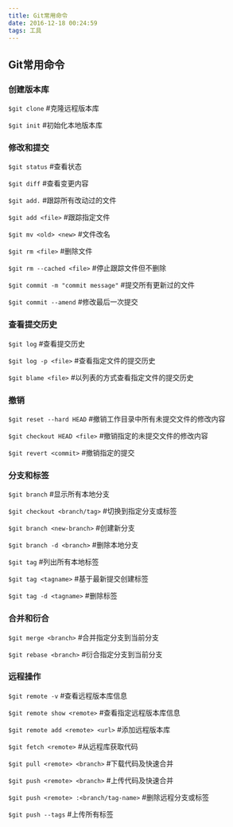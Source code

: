 ```yaml
---
title: Git常用命令
date: 2016-12-18 00:24:59
tags: 工具
---
```

## Git常用命令

### 创建版本库
`$git clone` #克隆远程版本库

`$git init` #初始化本地版本库

### 修改和提交
`$git status` #查看状态

`$git diff` #查看变更内容

`$git add.` #跟踪所有改动过的文件

`$git add <file>` #跟踪指定文件

`$git mv <old> <new>` #文件改名

`$git rm <file>` #删除文件

`$git rm --cached <file>` #停止跟踪文件但不删除

`$git commit -m "commit message"` #提交所有更新过的文件

`$git commit --amend` #修改最后一次提交

<!-- more -->

### 查看提交历史
`$git log` #查看提交历史

`$git log -p <file>` #查看指定文件的提交历史

`$git blame <file>` #以列表的方式查看指定文件的提交历史

### 撤销 
`$git reset --hard HEAD` #撤销工作目录中所有未提交文件的修改内容

`$git checkout HEAD <file>` #撤销指定的未提交文件的修改内容

`$git revert <commit>` #撤销指定的提交

### 分支和标签
`$git branch` #显示所有本地分支

`$git checkout <branch/tag>` #切换到指定分支或标签

`$git branch <new-branch>` #创建新分支

`$git branch -d <branch>` #删除本地分支

`$git tag` #列出所有本地标签

`$git tag <tagname>` #基于最新提交创建标签

`$git tag -d <tagname>` #删除标签

### 合并和衍合
`$git merge <branch>` #合并指定分支到当前分支

`$git rebase <branch>` #衍合指定分支到当前分支

### 远程操作
`$git remote -v` #查看远程版本库信息

`$git remote show <remote>` #查看指定远程版本库信息

`$git remote add <remote> <url>` #添加远程版本库

`$git fetch <remote>` #从远程库获取代码 

`$git pull <remote> <branch>` #下载代码及快速合并

`$git push <remote> <branch>` #上传代码及快速合并

`$git push <remote> :<branch/tag-name>` #删除远程分支或标签

`$git push --tags` #上传所有标签